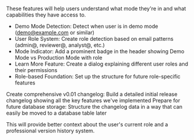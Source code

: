 

These features will help users understand what mode they're in and what capabilities they have access to.
- Demo Mode Detection: Detect when user is in demo mode (demo@example.com or similar)
- User Role System: Create role detection based on email patterns (admin@, reviewer@, analyst@, etc.)
- Mode Indicator: Add a prominent badge in the header showing Demo Mode vs Production Mode with role
- Learn More Feature: Create a dialog explaining different user roles and their permissions
- Role-based Foundation: Set up the structure for future role-specific features

Create comprehensive v0.01 changelog: Build a detailed initial release changelog showing all the key features we've implemented
Prepare for future database storage: Structure the changelog data in a way that can easily be moved to a database table later

This will provide better context about the user's current role and a professional version history system.
